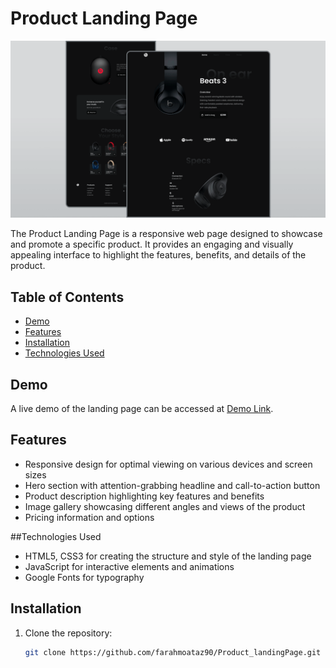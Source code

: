 # Product Landing Page

![Product Landing Page](assets/preview.png)

The Product Landing Page is a responsive web page designed to showcase and promote a specific product. It provides an engaging and visually appealing interface to highlight the features, benefits, and details of the product.

## Table of Contents
- [Demo](#demo)
- [Features](#features)
- [Installation](#installation)
- [Technologies Used](#technologies-used)

 ## Demo
A live demo of the landing page can be accessed at [Demo Link]([https://your-demo-link.com](https://farahmoataz90.github.io/Product_landingPage/)https://farahmoataz90.github.io/Product_landingPage/]).

## Features
- Responsive design for optimal viewing on various devices and screen sizes
- Hero section with attention-grabbing headline and call-to-action button
- Product description highlighting key features and benefits
- Image gallery showcasing different angles and views of the product
- Pricing information and options

##Technologies Used
- HTML5, CSS3 for creating the structure and style of the landing page
- JavaScript for interactive elements and animations
- Google Fonts for typography


## Installation

1. Clone the repository:

   ```bash
   git clone https://github.com/farahmoataz90/Product_landingPage.git
